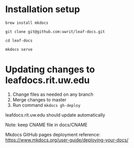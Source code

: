 # Installation setup

`brew install mkdocs`

`git clone git@github.com:uwrit/leaf-docs.git`

`cd leaf-docs`

`mkdocs serve`

# Updating changes to leafdocs.rit.uw.edu

1. Change files as needed on any branch
2. Merge changes to master
3. Run command `mkdocs gh-deploy`

leafdocs.rit.uw.edu should update automatically

Note: keep CNAME file in docs/CNAME

Mkdocs GitHub pages deployment reference: https://www.mkdocs.org/user-guide/deploying-your-docs/
